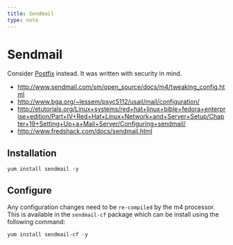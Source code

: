 ```yaml
---
title: Sendmail
type: note
---
```


# Sendmail

Consider [Postfix][1] instead. It was written with security in mind.

* http://www.sendmail.com/sm/open_source/docs/m4/tweaking_config.html
* http://www.bga.org/~lessem/psyc5112/usail/mail/configuration/
* http://etutorials.org/Linux+systems/red+hat+linux+bible+fedora+enterprise+edition/Part+IV+Red+Hat+Linux+Network+and+Server+Setup/Chapter+19+Setting+Up+a+Mail+Server/Configuring+sendmail/
* http://www.fredshack.com/docs/sendmail.html

## Installation

```
yum install sendmail -y
```

## Configure

Any configuration changes need to be `re-compiled` by the m4 processor. This is
available in the `sendmail-cf` package which can be install using the following
command:

```
yum install sendmail-cf -y
```

[1]: ../postfix/

